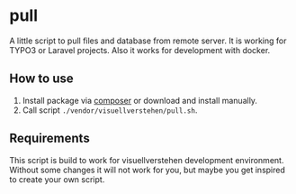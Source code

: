 # pull
A little script to pull files and database from remote server. It is working for TYPO3 or Laravel projects. Also it works for development with docker.

## How to use
1. Install package via [composer](https://packagist.org/packages/visuellverstehen/pull) or download and install manually.
2. Call script `./vendor/visuellverstehen/pull.sh`.

## Requirements
This script is build to work for visuellverstehen development environment. Without some changes it will not work for you, but maybe you get inspired to create your own script.
